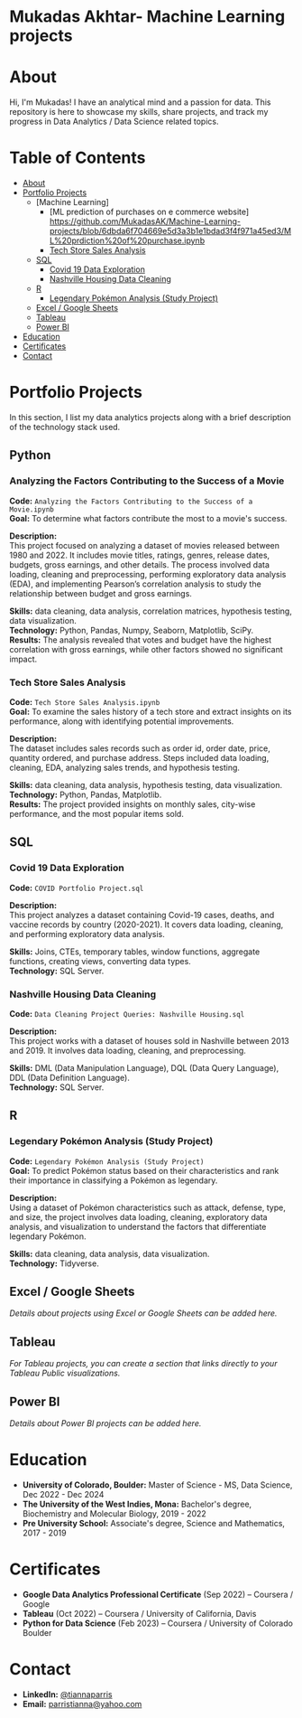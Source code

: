 # Mukadas Akhtar- Machine Learning projects

 # About

Hi, I'm Mukadas! I have an analytical mind and a passion for data. This repository is here to showcase my skills, share projects, and track my progress in Data Analytics / Data Science related topics.

# Table of Contents

- [About](#about)
- [Portfolio Projects](#portfolio-projects)
  - [Machine Learning]
    - [ML prediction of purchases on e commerce website] https://github.com/MukadasAK/Machine-Learning-projects/blob/6dbda6f704669e5d3a3b1e1bdad3f4f971a45ed3/ML%20prdiction%20of%20purchase.ipynb
    - [Tech Store Sales Analysis](#tech-store-sales-analysis)
  - [SQL](#sql)
    - [Covid 19 Data Exploration](#covid-19-data-exploration)
    - [Nashville Housing Data Cleaning](#nashville-housing-data-cleaning)
  - [R](#r)
    - [Legendary Pokémon Analysis (Study Project)](#legendary-pokémon-analysis-study-project)
  - [Excel / Google Sheets](#excel--google-sheets)
  - [Tableau](#tableau)
  - [Power BI](#power-bi)
- [Education](#education)
- [Certificates](#certificates)
- [Contact](#contact)

# Portfolio Projects

In this section, I list my data analytics projects along with a brief description of the technology stack used.

## Python

### Analyzing the Factors Contributing to the Success of a Movie
**Code:** `Analyzing the Factors Contributing to the Success of a Movie.ipynb`  
**Goal:** To determine what factors contribute the most to a movie's success.

**Description:**  
This project focused on analyzing a dataset of movies released between 1980 and 2022. It includes movie titles, ratings, genres, release dates, budgets, gross earnings, and other details. The process involved data loading, cleaning and preprocessing, performing exploratory data analysis (EDA), and implementing Pearson’s correlation analysis to study the relationship between budget and gross earnings.

**Skills:** data cleaning, data analysis, correlation matrices, hypothesis testing, data visualization.  
**Technology:** Python, Pandas, Numpy, Seaborn, Matplotlib, SciPy.  
**Results:** The analysis revealed that votes and budget have the highest correlation with gross earnings, while other factors showed no significant impact.

### Tech Store Sales Analysis
**Code:** `Tech Store Sales Analysis.ipynb`  
**Goal:** To examine the sales history of a tech store and extract insights on its performance, along with identifying potential improvements.

**Description:**  
The dataset includes sales records such as order id, order date, price, quantity ordered, and purchase address. Steps included data loading, cleaning, EDA, analyzing sales trends, and hypothesis testing.

**Skills:** data cleaning, data analysis, hypothesis testing, data visualization.  
**Technology:** Python, Pandas, Matplotlib.  
**Results:** The project provided insights on monthly sales, city-wise performance, and the most popular items sold.

## SQL

### Covid 19 Data Exploration
**Code:** `COVID Portfolio Project.sql`  

**Description:**  
This project analyzes a dataset containing Covid-19 cases, deaths, and vaccine records by country (2020-2021). It covers data loading, cleaning, and performing exploratory data analysis.

**Skills:** Joins, CTEs, temporary tables, window functions, aggregate functions, creating views, converting data types.  
**Technology:** SQL Server.

### Nashville Housing Data Cleaning
**Code:** `Data Cleaning Project Queries: Nashville Housing.sql`  

**Description:**  
This project works with a dataset of houses sold in Nashville between 2013 and 2019. It involves data loading, cleaning, and preprocessing.

**Skills:** DML (Data Manipulation Language), DQL (Data Query Language), DDL (Data Definition Language).  
**Technology:** SQL Server.

## R

### Legendary Pokémon Analysis (Study Project)
**Code:** `Legendary Pokémon Analysis (Study Project)`  
**Goal:** To predict Pokémon status based on their characteristics and rank their importance in classifying a Pokémon as legendary.

**Description:**  
Using a dataset of Pokémon characteristics such as attack, defense, type, and size, the project involves data loading, cleaning, exploratory data analysis, and visualization to understand the factors that differentiate legendary Pokémon.

**Skills:** data cleaning, data analysis, data visualization.  
**Technology:** Tidyverse.

## Excel / Google Sheets

*Details about projects using Excel or Google Sheets can be added here.*

## Tableau

*For Tableau projects, you can create a section that links directly to your Tableau Public visualizations.*

## Power BI

*Details about Power BI projects can be added here.*

# Education

- **University of Colorado, Boulder:** Master of Science - MS, Data Science, Dec 2022 - Dec 2024
- **The University of the West Indies, Mona:** Bachelor's degree, Biochemistry and Molecular Biology, 2019 - 2022
- **Pre University School:** Associate's degree, Science and Mathematics, 2017 - 2019

# Certificates

- **Google Data Analytics Professional Certificate** (Sep 2022) – Coursera / Google
- **Tableau** (Oct 2022) – Coursera / University of California, Davis
- **Python for Data Science** (Feb 2023) – Coursera / University of Colorado Boulder

# Contact

- **LinkedIn:** [@tiannaparris](https://www.linkedin.com/in/tiannaparris)
- **Email:** parristianna@yahoo.com

